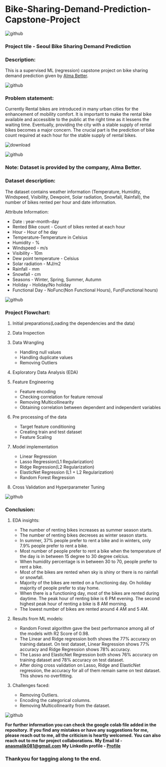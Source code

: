 # Bike-Sharing-Demand-Prediction-Capstone-Project

![github](https://github.com/anasmalik081/Bike-Sharing-Demand-Prediction-Capstone-Project/assets/84465546/4fe4936d-6f41-406c-ad75-424df80d440b)

### Project tile - Seoul Bike Sharing Demand Prediction
### Description:
This is a supervised ML (regression) capstone project on bike sharing demand prediction given by [Alma Better](https://www.almabetter.com/).

![github](https://github.com/anasmalik081/Bike-Sharing-Demand-Prediction-Capstone-Project/assets/84465546/4fe4936d-6f41-406c-ad75-424df80d440b)

### Problem statement:
Currently Rental bikes are introduced in many urban cities for the enhancement of mobility comfort. It is important to make the rental bike available and accessible to the public at the right time as it lessens the waiting time. Eventually, providing the city with a stable supply of rental bikes becomes a major concern. The crucial part is the prediction of bike count required at each hour for the stable supply of rental bikes.

![download](https://github.com/anasmalik081/Bike-Sharing-Demand-Prediction-Capstone-Project/assets/84465546/e4af98d5-c76a-41fa-b735-ae4f94357f10)

![github](https://github.com/anasmalik081/Bike-Sharing-Demand-Prediction-Capstone-Project/assets/84465546/4fe4936d-6f41-406c-ad75-424df80d440b)

### Note: Dataset is provided by the company, Alma Better.

### Dataset description:
The dataset contains weather information (Temperature, Humidity, Windspeed, Visibility, Dewpoint, Solar radiation, Snowfall, Rainfall), the number of bikes rented per hour and date information.

Attribute Information:

* Date : year-month-day
* Rented Bike count - Count of bikes rented at each hour
* Hour - Hour of he day
* Temperature-Temperature in Celsius
* Humidity - %
* Windspeed - m/s
* Visibility - 10m
* Dew point temperature - Celsius
* Solar radiation - MJ/m2
* Rainfall - mm
* Snowfall - cm
* Seasons - Winter, Spring, Summer, Autumn
* Holiday - Holiday/No holiday
* Functional Day - NoFunc(Non Functional Hours), Fun(Functional hours)

![github](https://github.com/anasmalik081/Bike-Sharing-Demand-Prediction-Capstone-Project/assets/84465546/4fe4936d-6f41-406c-ad75-424df80d440b)

### Project Flowchart:

1. Initial preparations(Loading the dependencies and the data)

2. Data Inspection

3. Data Wrangling
     * Handling null values
     * Handling duplicate values
     * Removing Outliers
    
4. Exploratory Data Analysis (EDA)
   
5. Feature Engineering
     * Feature encoding
     * Checking correlation for feature removal
     * Removing Multicollinearity
     * Obtaining correlation between dependent and independent variables
       
6. Pre processing of the data
     * Target feature conditioning
     * Creating train and test dataset
     * Feature Scaling
       
7. Model implementation
     * Linear Regression
     * Lasso Regression(L1 Regularization)
     * Ridge Regression(L2 Regularization)
     * ElasticNet Regression (L1 + L2 Regularization)
     * Random Forest Regression
       
8. Cross Validation and Hyperparameter Tuning

![github](https://github.com/anasmalik081/Bike-Sharing-Demand-Prediction-Capstone-Project/assets/84465546/4fe4936d-6f41-406c-ad75-424df80d440b)

### Conclusion:

1. EDA insights:
    * The number of renting bikes increases as summer season starts.
    * The number of renting bikes decreses as winter season starts.
    * In summer, 37% people prefer to rent a bike and in winters, only 7.9% people prefer to rent a bike.
    * Most number of people prefer to rent a bike when the temperature of the day is in between 15 degree to 30 degree celcius.
    * When humidity percentage is in between 30 to 70, people prefer to rent a bike.
    * Most of the bikes are rented when sky is shiny or there is no rainfall or snowfall.
    * Majority of the bikes are rented on a functioning day. On holiday majority of people prefer to stay home.
    * When there is a functioning day, most of the bikes are rented during daytime. The peak hour of renting bike is 6 PM evening. The second highest peak hour of renting a bike is 8 AM morning.
    * The lowest number of bikes are rented around 4 AM and 5 AM.

2. Results from ML models:
    * Random Forest algorithm gave the best performance among all of the models with R2 Score of 0.98.
    * The Linear and Ridge regression both shows the 77% accuracy on training dataset. On test dataset, Linear Regression shows 77% accuracy and Ridge Regression shows 78% accuracy.
    * The Lasso and ElasticNet Regression both shows 76% accuracy on training dataset and 78% accuracy on test dataset.
    * After doing cross validation on Lasso, Ridge and ElasticNet regression, the accuracy for all of them remain same on test dataset. This shows no overfitting.

3. Challenges faced:
    * Removing Outliers.
    * Encoding the categorical columns.
    * Removing Multicollinearity from the dataset.

![github](https://github.com/anasmalik081/Bike-Sharing-Demand-Prediction-Capstone-Project/assets/84465546/4fe4936d-6f41-406c-ad75-424df80d440b)

**For further information you can check the google colab file added in the repository.**
**If you find any mistakes or have any suggestions for me, please reach out to me, all the criticism is heartly welcomed.**
**You can also reach out to me for project collaborations.**
**My Email Id - anasmalik081@gmail.com**
**My LinkedIn profile - [Profile](https://www.linkedin.com/in/anas-malik-01/)**

### Thankyou for tagging along to the end.
